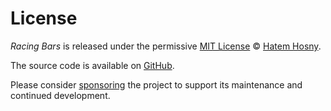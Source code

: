 # License

_Racing Bars_ is released under the permissive [MIT License](https://github.com/hatemhosny/racing-bars/blob/develop/LICENSE) © [Hatem Hosny](https://github.com/hatemhosny).

The source code is available on [GitHub](https://github.com/hatemhosny/racing-bars).

Please consider [sponsoring](./sponsor.md) the project to support its maintenance and continued development.

